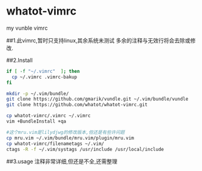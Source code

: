 whatot-vimrc
============

my vunble vimrc


##1.此vimrc,暂时只支持linux,其余系统未测试
多余的注释与无效行将会去除或修改.

##2.Install


```bash
if [ -f "~/.vimrc"  ]; then
  cp ~/.vimrc .vimrc-bakup
fi

mkdir -p ~/.vim/bundle/
git clone https://github.com/gmarik/vundle.git ~/.vim/bundle/vundle
git clone https://github.com/whatot/whatot-vimrc.git

cp whatot-vimrc/.vimrc ~/.vimrc
vim +BundleInstall +qa

#这个mru.vim是lilydjwg的修改版本,但还是有些许问题
cp mru.vim ~/.vim/bundle/mru.vim/plugin/mru.vim
cp whatot-vimrc/filenametags ~/.vim/
ctags -R -f ~/.vim/systags /usr/include /usr/local/include
```

##3.usage
注释非常详细,但还是不全,还需整理
